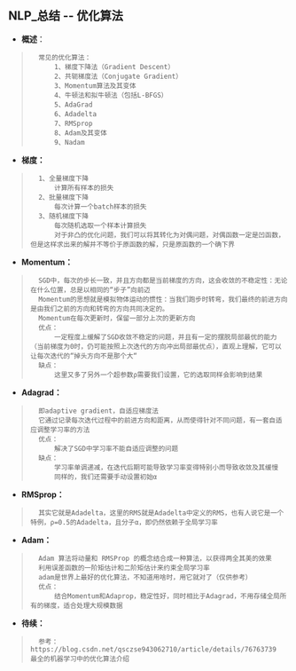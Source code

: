 ## NLP_总结 -- 优化算法
- **概述**：
>       常见的优化算法：
>           1、梯度下降法（Gradient Descent）
>           2、共轭梯度法（Conjugate Gradient）
>           3、Momentum算法及其变体
>           4、牛顿法和拟牛顿法（包括L-BFGS）
>           5、AdaGrad
>           6、Adadelta
>           7、RMSprop
>           8、Adam及其变体
>           9、Nadam
>

- **梯度：**
>       1、全量梯度下降
>           计算所有样本的损失
>       2、批量梯度下降
>           每次计算一个batch样本的损失
>       3、随机梯度下降
>           每次随机选取一个样本计算损失
>           对于非凸的优化问题，我们可以将其转化为对偶问题，对偶函数一定是凹函数，但是这样求出来的解并不等价于原函数的解，只是原函数的一个确下界
>

- **Momentum：**
>       SGD中，每次的步长一致，并且方向都是当前梯度的方向，这会收敛的不稳定性：无论在什么位置，总是以相同的“步子”向前迈
>       Momentum的思想就是模拟物体运动的惯性：当我们跑步时转弯，我们最终的前进方向是由我们之前的方向和转弯的方向共同决定的。
>       Momentum在每次更新时，保留一部分上次的更新方向
>       优点：
>           一定程度上缓解了SGD收敛不稳定的问题，并且有一定的摆脱局部最优的能力（当前梯度为0时，仍可能按照上次迭代的方向冲出局部最优点），直观上理解，它可以让每次迭代的“掉头方向不是那个大“
>       缺点：
>           这里又多了另外一个超参数ρ需要我们设置，它的选取同样会影响到结果
>

- **Adagrad：**
>       即adaptive gradient，自适应梯度法
>       它通过记录每次迭代过程中的前进方向和距离，从而使得针对不同问题，有一套自适应调整学习率的方法
>       优点：
>           解决了SGD中学习率不能自适应调整的问题
>       缺点：
>           学习率单调递减，在迭代后期可能导致学习率变得特别小而导致收敛及其缓慢
>           同样的，我们还需要手动设置初始α
>

- **RMSprop：**
>       其实它就是Adadelta，这里的RMS就是Adadelta中定义的RMS，也有人说它是一个特例，ρ=0.5的Adadelta，且分子α，即仍然依赖于全局学习率
>
>

- **Adam：**
>       Adam 算法将动量和 RMSProp 的概念结合成一种算法，以获得两全其美的效果
>       利用误差函数的一阶矩估计和二阶矩估计来约束全局学习率
>       adam是世界上最好的优化算法，不知道用啥时，用它就对了（仅供参考）
>       优点：
>           结合Momentum和Adaprop，稳定性好，同时相比于Adagrad，不用存储全局所有的梯度，适合处理大规模数据
>
>
>
>
>

- **待续：**
>       参考：https://blog.csdn.net/qsczse943062710/article/details/76763739   最全的机器学习中的优化算法介绍
>
>
>
>
>
>
>
>
>
>
>
>
>
>
>
>
>
>
>
>
>
